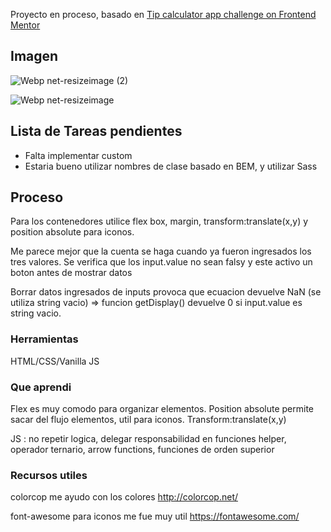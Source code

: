 Proyecto en proceso, basado en [Tip calculator app challenge on Frontend Mentor](https://www.frontendmentor.io/challenges/tip-calculator-app-ugJNGbJUX)

 
 

## Imagen
 ![Webp net-resizeimage (2)](https://user-images.githubusercontent.com/46230600/153524953-1c81ca13-8ee8-4936-ab3f-5547e727bdc5.png)


![Webp net-resizeimage](https://user-images.githubusercontent.com/46230600/153524850-5463b999-0de6-4043-820b-ec7c5ba343c3.png)

 

## Lista de Tareas pendientes
- Falta implementar custom
- Estaria bueno utilizar nombres de clase basado en BEM, y utilizar Sass


## Proceso
Para los contenedores utilice flex box, margin, transform:translate(x,y) y position absolute para iconos.


Me parece mejor que la cuenta se haga cuando ya fueron ingresados los tres valores. Se verifica que los input.value no sean falsy y este activo un boton antes de mostrar datos

Borrar datos ingresados de inputs provoca que ecuacion devuelve NaN (se utiliza string vacio) => funcion getDisplay() devuelve 0 si input.value es string vacio.


### Herramientas
HTML/CSS/Vanilla JS

 
### Que aprendi
Flex es muy comodo para organizar elementos. Position absolute permite sacar del flujo elementos, util para iconos. Transform:translate(x,y)  

JS : no repetir logica, delegar responsabilidad en funciones helper, operador ternario,  arrow functions, funciones de orden superior


### Recursos utiles
colorcop me ayudo con los colores
http://colorcop.net/

font-awesome para iconos me fue muy util
https://fontawesome.com/



